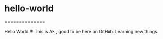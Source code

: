 # hello-world
==============


Hello World !!!
This is AK , good to be here on GitHub.
Learning new things.
